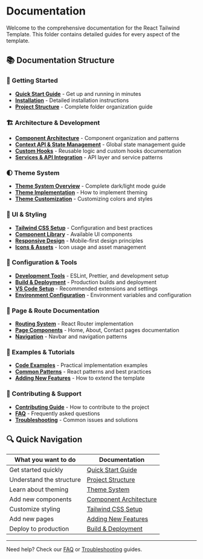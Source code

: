 # Documentation

Welcome to the comprehensive documentation for the React Tailwind Template. This folder contains detailed guides for every aspect of the template.

## 📚 Documentation Structure

### 🚀 Getting Started
- **[Quick Start Guide](./quick-start.md)** - Get up and running in minutes
- **[Installation](./installation.md)** - Detailed installation instructions
- **[Project Structure](./project-structure.md)** - Complete folder organization guide

### 🏗️ Architecture & Development
- **[Component Architecture](./components.md)** - Component organization and patterns
- **[Context API & State Management](./context-state.md)** - Global state management guide
- **[Custom Hooks](./hooks.md)** - Reusable logic and custom hooks documentation
- **[Services & API Integration](./services.md)** - API layer and service patterns

### 🌓 Theme System
- **[Theme System Overview](./theme-system.md)** - Complete dark/light mode guide
- **[Theme Implementation](./theme-implementation.md)** - How to implement theming
- **[Theme Customization](./theme-customization.md)** - Customizing colors and styles

### 🎨 UI & Styling
- **[Tailwind CSS Setup](./tailwind.md)** - Configuration and best practices
- **[Component Library](./ui-components.md)** - Available UI components
- **[Responsive Design](./responsive.md)** - Mobile-first design principles
- **[Icons & Assets](./icons-assets.md)** - Icon usage and asset management

### 🔧 Configuration & Tools
- **[Development Tools](./dev-tools.md)** - ESLint, Prettier, and development setup
- **[Build & Deployment](./build-deploy.md)** - Production builds and deployment
- **[VS Code Setup](./vscode.md)** - Recommended extensions and settings
- **[Environment Configuration](./environment.md)** - Environment variables and configuration

### 📄 Page & Route Documentation
- **[Routing System](./routing.md)** - React Router implementation
- **[Page Components](./pages.md)** - Home, About, Contact pages documentation
- **[Navigation](./navigation.md)** - Navbar and navigation patterns

### 🧪 Examples & Tutorials
- **[Code Examples](./examples.md)** - Practical implementation examples
- **[Common Patterns](./patterns.md)** - React patterns and best practices
- **[Adding New Features](./adding-features.md)** - How to extend the template

### 🤝 Contributing & Support
- **[Contributing Guide](./contributing.md)** - How to contribute to the project
- **[FAQ](./faq.md)** - Frequently asked questions
- **[Troubleshooting](./troubleshooting.md)** - Common issues and solutions

## 🔍 Quick Navigation

| What you want to do | Documentation |
|---------------------|---------------|
| Get started quickly | [Quick Start Guide](./quick-start.md) |
| Understand the structure | [Project Structure](./project-structure.md) |
| Learn about theming | [Theme System](./theme-system.md) |
| Add new components | [Component Architecture](./components.md) |
| Customize styling | [Tailwind CSS Setup](./tailwind.md) |
| Add new pages | [Adding New Features](./adding-features.md) |
| Deploy to production | [Build & Deployment](./build-deploy.md) |

---

Need help? Check our [FAQ](./faq.md) or [Troubleshooting](./troubleshooting.md) guides.
